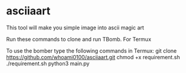 # asciiaart
This tool will make you simple image into ascii magic art


Run these commands to clone and run TBomb.
For Termux

To use the bomber type the following commands in Termux:
git clone https://github.com/whoami0100/asciiaart.git
chmod +x requirement.sh
./requirement.sh
python3 main.py
